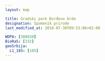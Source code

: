 ```yaml
---
layout: map

title: Gradski park Đurđevo brdo
designation: Spomenik prirode
last_modified_at: 2018-07-30T09:53:06+02:00

WDPA: [388830]
BioRaS: [332]
geoSrbija:
  L1_183: [105]
---
```

